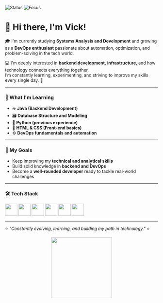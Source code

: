 ![Status](https://img.shields.io/badge/Status-Always%20Learning-blueviolet)
![Focus](https://img.shields.io/badge/Focus-DevOps%20%7C%20Backend-blue)
# 👋 Hi there, I'm Vick!

🎓 I'm currently studying **Systems Analysis and Development** and growing as a **DevOps enthusiast** passionate about automation, optimization, and problem-solving in the tech world.  

💻 I'm deeply interested in **backend development**, **infrastructure**, and how technology connects everything together.  
I’m constantly learning, experimenting, and striving to improve my skills every single day. 🚀  

--------------------------------------------

### 🚀 What I'm Learning
- ☕ **Java (Backend Development)**
- 🗃️ **Database Structure and Modeling**
- 🐍 **Python (previous experience)**
- 🎨 **HTML & CSS (Front-end basics)**
- ⚙️ **DevOps fundamentals and automation**

--------------------------------------------

### 🌱 My Goals
- Keep improving my **technical and analytical skills**  
- Build solid knowledge in **backend and DevOps**  
- Become a **well-rounded developer** ready to tackle real-world challenges  

--------------------------------------------------------------------------------

### 🛠️ Tech Stack
<div>
  <img src="https://cdn.jsdelivr.net/gh/devicons/devicon/icons/java/java-original.svg" width="40" height="40" />
  <img src="https://cdn.jsdelivr.net/gh/devicons/devicon/icons/python/python-original.svg" width="40" height="40" />
  <img src="https://cdn.jsdelivr.net/gh/devicons/devicon/icons/html5/html5-original.svg" width="40" height="40" />
  <img src="https://cdn.jsdelivr.net/gh/devicons/devicon/icons/css3/css3-original.svg" width="40" height="40" />
  <img src="https://cdn.jsdelivr.net/gh/devicons/devicon/icons/git/git-original.svg" width="40" height="40" />
  <img src="https://cdn.jsdelivr.net/gh/devicons/devicon/icons/github/github-original.svg" width="40" height="40" />
</div>

------------------------------------------------------------------------------------------

⭐ *"Constantly evolving, learning, and building my path in technology."* ⭐ 

<div align="center">
  <img src="https://media3.giphy.com/media/v1.Y2lkPTc5MGI3NjExazkza2dndWRpYXM4dDB6emltd3ZtMWcxY3gybGZobThmN3MxYjJucSZlcD12MV9pbnRlcm5hbF9naWZfYnlfaWQmY3Q9cw/gLFEUVlLAjabfwJEPX/giphy.gif" width="200"/>
</div>
